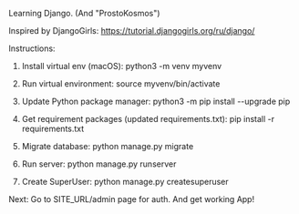 Learning Django. (And "ProstoKosmos")

Inspired by DjangoGirls:
https://tutorial.djangogirls.org/ru/django/

Instructions:
1) Install virtual env (macOS):
python3 -m venv myvenv

2) Run virtual environment:
source myvenv/bin/activate

3) Update Python package manager:
python3 -m pip install --upgrade pip

4) Get requirement packages (updated requirements.txt):
pip install -r requirements.txt

5) Migrate database:
python manage.py migrate

6) Run server:
python manage.py runserver

7) Create SuperUser:
python manage.py createsuperuser

Next: Go to SITE_URL/admin page for auth.
And get working App!